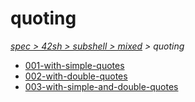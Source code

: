 # quoting

*[spec > 42sh > subshell > mixed](..) > quoting*

* [001-with-simple-quotes](./001-with-simple-quotes)
* [002-with-double-quotes](./002-with-double-quotes)
* [003-with-simple-and-double-quotes](./003-with-simple-and-double-quotes)
